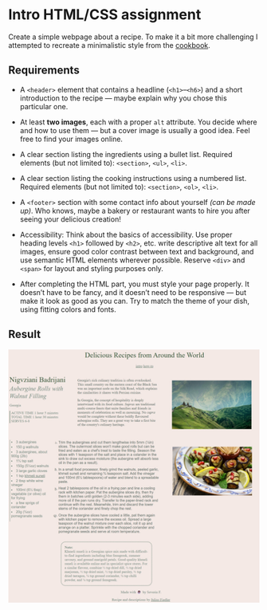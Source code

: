 # Intro HTML/CSS assignment 

Create a simple webpage about a recipe. 
To make it a bit more challenging I attempted to recreate a minimalistic style from the [cookbook](https://m.media-amazon.com/images/I/81EA-csRSXL._SL1500_.jpg).

## Requirements

- A `<header>` element that contains a headline (`<h1>`–`<h6>`) and a short introduction to the recipe — maybe explain why you chose this particular one.

- At least **two images**, each with a proper `alt` attribute. You decide where and how to use them — but a cover image is usually a good idea. Feel free to find your images online.

- A clear section listing the ingredients using a bullet list. Required elements (but not limited to): `<section>`, `<ul>`, `<li>`.

- A clear section listing the cooking instructions using a numbered list. Required elements (but not limited to): `<section>`, `<ol>`, `<li>`.

- A `<footer>` section with some contact info about yourself _(can be made up)_. Who knows, maybe a bakery or restaurant wants to hire you after seeing your delicious creation!

- Accessibility: Think about the basics of accessibility. Use proper heading levels `<h1>` followed by `<h2>`, etc. write descriptive alt text for all images, ensure good color contrast between text and background, and use semantic HTML elements wherever possible. Reserve `<div>` and` <span>` for layout and styling purposes only.

- After completing the HTML part, you must style your page properly. It doesn’t have to be fancy, and it doesn’t need to be responsive — but make it look as good as you can. Try to match the theme of your dish, using fitting colors and fonts.

## Result
![Intro assignment result](/img/draft.jpeg "Page screenshot")